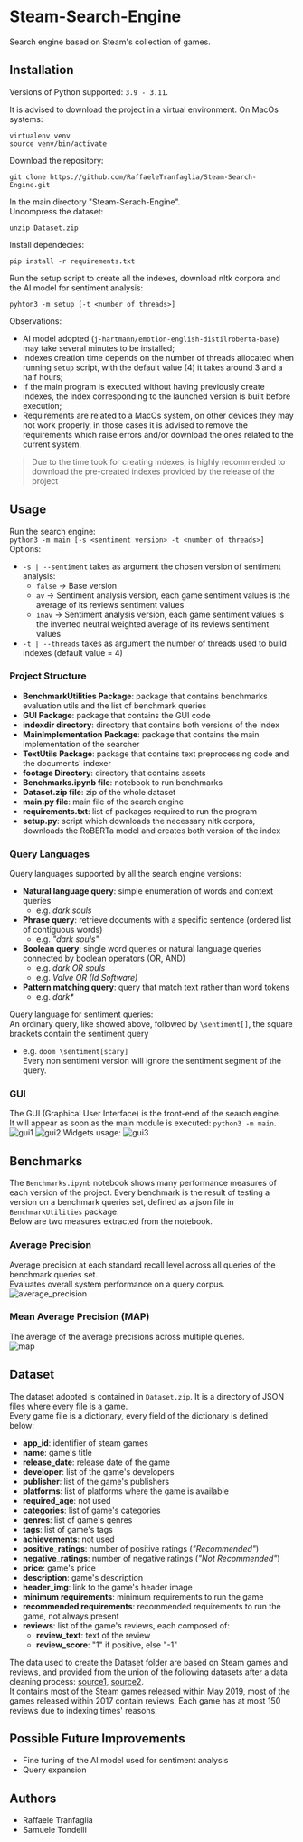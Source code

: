# Steam-Search-Engine
Search engine based on Steam's collection of games.

## Installation
Versions of Python supported: `3.9 - 3.11`.  
  
It is advised to download the project in a virtual environment.
On MacOs systems:
```
virtualenv venv
source venv/bin/activate
```

Download the repository:  
```
git clone https://github.com/RaffaeleTranfaglia/Steam-Search-Engine.git
```  
In the main directory "Steam-Serach-Engine".  
Uncompress the dataset:  
```
unzip Dataset.zip
```  
Install dependecies:  
```
pip install -r requirements.txt
```  
Run the setup script to create all the indexes, download nltk corpora and the AI model for sentiment analysis:  
```
pyhton3 -m setup [-t <number of threads>]
```  

Observations: 
- AI model adopted (`j-hartmann/emotion-english-distilroberta-base`) may take several minutes to be installed;
- Indexes creation time depends on the number of threads allocated when running `setup` script, with the default value (4) it takes around 3 and a half hours;
- If the main program is executed without having previously create indexes, the index corresponding to the launched version is built before execution;
- Requirements are related to a MacOs system, on other devices they may not work properly, in those cases it is advised to remove the requirements which raise errors and/or download the ones related to the current system.

> Due to the time took for creating indexes, is highly recommended to download the pre-created indexes provided by the release of the project

## Usage
Run the search engine:  
`python3 -m main [-s <sentiment version> -t <number of threads>]`  
Options:  
- `-s | --sentiment` takes as argument the chosen version of sentiment analysis:
  - `false` → Base version
  - `av` → Sentiment analysis version, each game sentiment values is the average of its reviews sentiment values
  - `inav` → Sentiment analysis version, each game sentiment values is the inverted neutral weighted average of its reviews sentiment values
- `-t | --threads` takes as argument the number of threads used to build indexes (default value = 4)

### Project Structure
- **BenchmarkUtilities Package**: package that contains benchmarks evaluation utils and the list of benchmark queries
- **GUI Package**: package that contains the GUI code
- **indexdir directory**: directory that contains both versions of the index
- **MainImplementation Package**: package that contains the main implementation of the searcher
- **TextUtils Package**: package that contains text preprocessing code and the documents' indexer
- **footage Directory**: directory that contains assets
- **Benchmarks.ipynb file**: notebook to run benchmarks
- **Dataset.zip file**: zip of the whole dataset
- **main.py file**: main file of the search engine
- **requirements.txt**: list of packages required to run the program
- **setup.py**: script which downloads the necessary nltk corpora, downloads the RoBERTa model and creates both version of the index

### Query Languages
Query languages supported by all the search engine versions:
- **Natural language query**: simple enumeration of words and context queries
  - e.g. *dark souls*
- **Phrase query**: retrieve documents with a specific sentence (ordered list of contiguous words)
  - e.g. *"dark souls"*
- **Boolean query**: single word queries or natural language queries connected by boolean operators (OR, AND)
  - e.g. *dark OR souls*
  - e.g. *Valve OR (Id Software)*
- **Pattern matching query**: query that match text rather than word tokens
  - e.g. *dark\**

Query language for sentiment queries:  
An ordinary query, like showed above, followed by `\sentiment[]`, the square brackets contain the sentiment query
  - e.g. `doom \sentiment[scary]`  
Every non sentiment version will ignore the sentiment segment of the query.

### GUI
The GUI (Graphical User Interface) is the front-end of the search engine.  
It will appear as soon as the main module is executed: `python3 -m main`.
![gui1](/footage/gui1.png)
![gui2](/footage/gui2.png)
Widgets usage:
![gui3](/footage/gui3.png)

## Benchmarks
The `Benchmarks.ipynb` notebook shows many performance measures of each version of the project. Every benchmark is the result of testing a version on a benchmark queries set, defined as a json file in `BenchmarkUtilities` package.  
Below are two measures extracted from the notebook.  
### Average Precision
Average precision at each standard recall level across all queries of the benchmark queries set.  
Evaluates overall system performance on a query corpus.  
![average_precision](/footage/average_precision.png)
### Mean Average Precision (MAP)
The average of the average precisions across multiple queries.  
![map](/footage/map.png)

## Dataset
The dataset adopted is contained in `Dataset.zip`. It is a directory of JSON files where every file is a game.  
Every game file is a dictionary, every field of the dictionary is defined below:  
- **app_id**: identifier of steam games
- **name**: game's title
- **release_date**: release date of the game
- **developer**: list of the game's developers
- **publisher**: list of the game's publishers
- **platforms**: list of platforms where the game is available
- **required_age**: not used
- **categories**: list of game's categories
- **genres**: list of game's genres
- **tags**: list of game's tags
- **achievements**: not used
- **positive_ratings**: number of positive ratings (_"Recommended"_)
- **negative_ratings**: number of negative ratings (_"Not Recommended"_)
- **price**: game's price
- **description**: game's description
- **header_img**: link to the game's header image
- **minimum requirements**: minimum requirements to run the game
- **recommended requirements**: recommended requirements to run the game, not always present
- **reviews**: list of the game's reviews, each composed of:
    - **review_text**: text of the review
    - **review_score**: "1" if positive, else "-1"

The data used to create the Dataset folder are based on Steam games and reviews, and provided from the union of the following datasets after a data cleaning process: [source1](https://www.kaggle.com/datasets/nikdavis/steam-store-games), [source2](https://www.kaggle.com/datasets/andrewmvd/steam-reviews).  
It contains most of the Steam games released within May 2019, most of the games released within 2017 contain reviews. Each game has at most 150 reviews due to indexing times' reasons.

## Possible Future Improvements
- Fine tuning of the AI model used for sentiment analysis
- Query expansion

## Authors
- Raffaele Tranfaglia
- Samuele Tondelli
